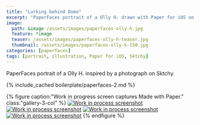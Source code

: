 ```yaml
---
title: "Lurking behind Domo"
excerpt: "PaperFaces portrait of a Olly H. drawn with Paper for iOS on an iPad."
image: 
  path: &image /assets/images/paperfaces-olly-h.jpg 
  feature: *image
  teaser: /assets/images/paperfaces-olly-h-teaser.jpg
  thumbnail: /assets/images/paperfaces-olly-h-150.jpg
categories: [paperfaces]
tags: [portrait, illustration, Paper for iOS, Sktchy]
---
```


PaperFaces portrait of a Olly H. inspired by a photograph on Sktchy.

{% include_cached boilerplate/paperfaces-2.md %}

{% figure caption:"Work in progress screen captures Made with Paper." class:"gallery-3-col" %}
[![Work in process screenshot](/assets/images/paperfaces-olly-h-process-1-600.jpg)](/assets/images/paperfaces-olly-h-process-1-lg.jpg) [![Work in process screenshot](/assets/images/paperfaces-olly-h-process-2-600.jpg)](/assets/images/paperfaces-olly-h-process-2-lg.jpg) [![Work in process screenshot](/assets/images/paperfaces-olly-h-process-3-600.jpg)](/assets/images/paperfaces-olly-h-process-3-lg.jpg) [![Work in process screenshot](/assets/images/paperfaces-olly-h-process-4-600.jpg)](/assets/images/paperfaces-olly-h-process-4-lg.jpg)
{% endfigure %}

